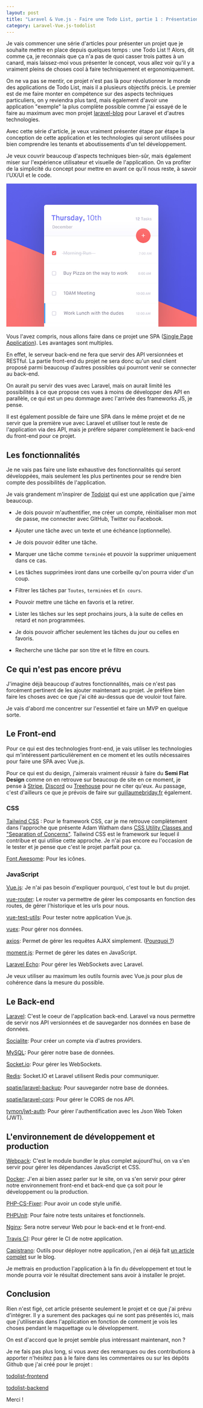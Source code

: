 ```yaml
---
layout: post
title: "Laravel & Vue.js - Faire une Todo List, partie 1 : Présentation et objectifs"
category: Laravel-Vue.js-todolist
---
```

Je vais commencer une série d'articles pour présenter un projet que je souhaite mettre en place depuis quelques temps : une Todo List !! Alors, dit comme ça, je reconnais que ça n'a pas de quoi casser trois pattes à un canard, mais laissez-moi vous présenter le concept, vous allez voir qu'il y a vraiment pleins de choses cool à faire techniquement et ergonomiquement.

On ne va pas se mentir, ce projet n'est pas là pour révolutionner le monde des applications de Todo List, mais il a plusieurs objectifs précis. Le premier est de me faire monter en compétence sur des aspects techniques particuliers, on y reviendra plus tard, mais également d'avoir une application "exemple" la plus complète possible comme j'ai essayé de le faire au maximum avec mon projet [laravel-blog](https://github.com/guillaumebriday/laravel-blog) pour Laravel et d'autres technologies.

Avec cette série d'article, je veux vraiment présenter étape par étape la conception de cette application et les technologies qui seront utilisées pour bien comprendre les tenants et aboutissements d'un tel développement.

Je veux couvrir beaucoup d'aspects techniques bien-sûr, mais également miser sur l'expérience utilisateur et visuelle de l'application. On va profiter de la simplicité du concept pour mettre en avant ce qu'il nous reste, à savoir l'UX/UI et le code.

![Todo list de Ennio Dybeli](todolist.jpg)

Vous l'avez compris, nous allons faire dans ce projet une SPA ([Single Page Application](https://en.wikipedia.org/wiki/Single-page_application)). Les avantages sont multiples.

En effet, le serveur back-end ne fera que servir des API versionnées et RESTful. La partie front-end du projet ne sera donc qu'un seul client proposé parmi beaucoup d'autres possibles qui pourront venir se connecter au back-end.

On aurait pu servir des vues avec Laravel, mais on aurait limité les possibilités à ce que propose ces vues à moins de développer des API en parallèle, ce qui est un peu dommage avec l'arrivée des frameworks JS, je pense.

Il est également possible de faire une SPA dans le même projet et de ne servir que la première vue avec Laravel et utiliser tout le reste de l'application via des API, mais je préfère séparer complètement le back-end du front-end pour ce projet.

## Les fonctionnalités

Je ne vais pas faire une liste exhaustive des fonctionnalités qui seront développées, mais seulement les plus pertinentes pour se rendre bien compte des possibilités de l'application.

Je vais grandement m'inspirer de [Todoist](https://todoist.com) qui est une application que j'aime beaucoup.

+ Je dois pouvoir m'authentifier, me créer un compte, réinitialiser mon mot de passe, me connecter avec GitHub, Twitter ou Facebook.

+ Ajouter une tâche avec un texte et une échéance (optionnelle).

+ Je dois pouvoir éditer une tâche.

+ Marquer une tâche comme ```terminée``` et pouvoir la supprimer uniquement dans ce cas.

+ Les tâches supprimées iront dans une corbeille qu'on pourra vider d'un coup.

+ Filtrer les tâches par ```Toutes```, ```terminées``` et ```En cours```.

+ Pouvoir mettre une tâche en favoris et la retirer.

+ Lister les tâches sur les sept prochains jours, à la suite de celles en retard et non programmées.

+ Je dois pouvoir afficher seulement les tâches du jour ou celles en favoris.

+ Recherche une tâche par son titre et le filtre en cours.

## Ce qui n'est pas encore prévu

J'imagine déjà beaucoup d'autres fonctionnalités, mais ce n'est pas forcément pertinent de les ajouter maintenant au projet. Je préfère bien faire les choses avec ce que j'ai cité au-dessus que de vouloir tout faire.

Je vais d'abord me concentrer sur l'essentiel et faire un MVP en quelque sorte.

## Le Front-end

Pour ce qui est des technologies front-end, je vais utiliser les technologies qui m'intéressent particulièrement en ce moment et les outils nécessaires pour faire une SPA avec Vue.js.

Pour ce qui est du design, j'aimerais vraiment réussir à faire du **Semi Flat Design** comme on en retrouve sur beaucoup de site en ce moment, je pense à [Stripe](https://stripe.com), [Discord](https://discordapp.com) ou [Treehouse](https://teamtreehouse.com) pour ne citer qu'eux. Au passage, c'est d'ailleurs ce que je prévois de faire sur [guillaumebriday.fr](https://guillaumebriday.fr) également.

### CSS

[Tailwind CSS](https://tailwindcss.com) : Pour le framework CSS, car je me retrouve complètement dans l'approche que présente Adam Watham dans [CSS Utility Classes and "Separation of Concerns"](https://adamwathan.me/css-utility-classes-and-separation-of-concerns/). Tailwind CSS est le framework sur lequel il contribue et qui utilise cette approche. Je n'ai pas encore eu l'occasion de le tester et je pense que c'est le projet parfait pour ça.

[Font Awesome](http://fontawesome.io): Pour les icônes.

### JavaScript

[Vue.js](https://vuejs.org): Je n'ai pas besoin d'expliquer pourquoi, c'est tout le but du projet.

[vue-router](https://router.vuejs.org/en/): Le router va permettre de gérer les composants en fonction des routes, de gérer l'historique et les urls pour nous.

[vue-test-utils](https://github.com/vuejs/vue-test-utils): Pour tester notre application Vue.js.

[vuex](https://github.com/vuejs/vuex): Pour gérer nos données.

[axios](https://github.com/axios/axios): Permet de gérer les requêtes AJAX simplement. ([Pourquoi ?](https://medium.com/the-vue-point/retiring-vue-resource-871a82880af4))

[moment.js](https://github.com/moment/moment/): Permet de gérer les dates en JavaScript.

[Laravel Echo](https://github.com/laravel/echo): Pour gérer les WebSockets avec Laravel.

Je veux utiliser au maximum les outils fournis avec Vue.js pour plus de cohérence dans la mesure du possible.

## Le Back-end

[Laravel](https://laravel.com): C'est le coeur de l'application back-end. Laravel va nous permettre de servir nos API versionnées et de sauvegarder nos données en base de données.

[Socialite](https://laravel.com/docs/master/socialite): Pour créer un compte via d'autres providers.

[MySQL](https://www.mysql.com): Pour gérer notre base de données.

[Socket.io](https://socket.io): Pour gérer les WebSockets.

[Redis](https://redis.io): Socket.IO et Laravel utilisent Redis pour communiquer.

[spatie/laravel-backup](https://github.com/spatie/laravel-backup): Pour sauvegarder notre base de données.

[spatie/laravel-cors](https://github.com/spatie/laravel-cors): Pour gérer le CORS de nos API.

[tymon/jwt-auth](https://github.com/tymondesigns/jwt-auth): Pour gérer l'authentification avec les Json Web Token (JWT).

## L'environnement de développement et production

[Webpack](https://webpack.js.org): C'est le module bundler le plus complet aujourd'hui, on va s'en servir pour gérer les dépendances JavaScript et CSS.

[Docker](https://www.docker.com): J'en ai bien assez parler sur le site, on va s'en servir pour gérer notre environnement front-end et back-end que ça soit pour le développement ou la production.

[PHP-CS-Fixer](https://github.com/FriendsOfPHP/PHP-CS-Fixer): Pour avoir un code style unifié.

[PHPUnit](https://github.com/sebastianbergmann/phpunit): Pour faire notre tests unitaires et fonctionnels.

[Nginx](https://nginx.org): Sera notre serveur Web pour le back-end et le front-end.

[Travis CI](https://travis-ci.org): Pour gérer le CI de notre application.

[Capistrano](http://capistranorb.com): Outils pour déployer notre application, j'en ai déjà fait [un article complet]() sur le blog.

Je mettrais en production l'application à la fin du développement et tout le monde pourra voir le résultat directement sans avoir à installer le projet.

## Conclusion

Rien n'est figé, cet article présente seulement le projet et ce que j'ai prévu d'intégrer. Il y a surement des packages qui ne sont pas présentés ici, mais que j'utiliserais dans l'application en fonction de comment je vois les choses pendant le maquettage ou le développement.

On est d'accord que le projet semble plus intéressant maintenant, non ?

Je ne fais pas plus long, si vous avez des remarques ou des contributions à apporter n'hésitez pas à le faire dans les commentaires ou sur les dépôts Github que j'ai créé pour le projet :

[todolist-frontend](https://github.com/guillaumebriday/todolist-frontend-vuejs)

[todolist-backend](https://github.com/guillaumebriday/todolist-backend-laravel)

Merci !
